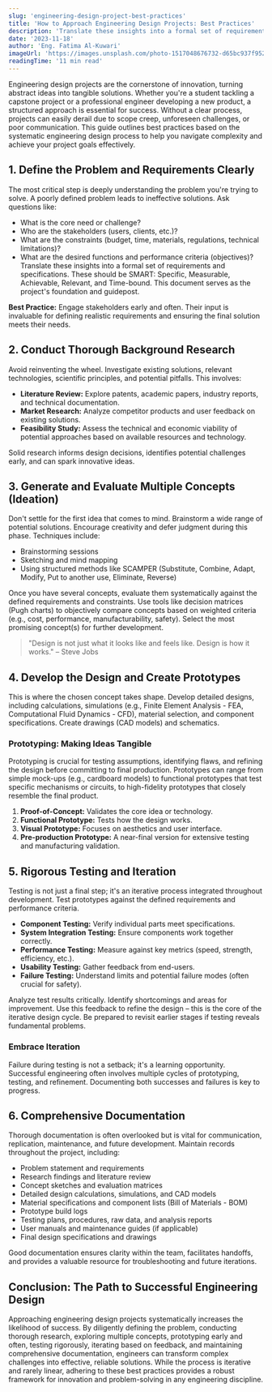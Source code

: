 ```yaml
---
slug: 'engineering-design-project-best-practices'
title: 'How to Approach Engineering Design Projects: Best Practices'
description: 'Translate these insights into a formal set of requirements and specifications. These should be SMART: Specific, Measurable, Achievable, Relevant, and Time-bound. This document serves as the project's foundation and guidepost.'
date: '2023-11-18'
author: 'Eng. Fatima Al-Kuwari'
imageUrl: 'https://images.unsplash.com/photo-1517048676732-d65bc937f952?ixlib=rb-4.0.3&ixid=M3wxMjA3fDB8MHxwaG90by1wYWdlfHx8fGVufDB8fHx8fA%3D%3D&auto=format&fit=crop&w=1200&q=80'
readingTime: '11 min read'
---
```


Engineering design projects are the cornerstone of innovation, turning abstract ideas into tangible solutions. Whether you're a student tackling a capstone project or a professional engineer developing a new product, a structured approach is essential for success. Without a clear process, projects can easily derail due to scope creep, unforeseen challenges, or poor communication. This guide outlines best practices based on the systematic engineering design process to help you navigate complexity and achieve your project goals effectively.
## 1. Define the Problem and Requirements Clearly

The most critical step is deeply understanding the problem you're trying to solve. A poorly defined problem leads to ineffective solutions. Ask questions like:

* What is the core need or challenge?
* Who are the stakeholders (users, clients, etc.)?
* What are the constraints (budget, time, materials, regulations, technical limitations)?
* What are the desired functions and performance criteria (objectives)?
Translate these insights into a formal set of requirements and specifications. These should be SMART: Specific, Measurable, Achievable, Relevant, and Time-bound. This document serves as the project's foundation and guidepost.

**Best Practice:** Engage stakeholders early and often. Their input is invaluable for defining realistic requirements and ensuring the final solution meets their needs.
## 2. Conduct Thorough Background Research

Avoid reinventing the wheel. Investigate existing solutions, relevant technologies, scientific principles, and potential pitfalls. This involves:

* **Literature Review:** Explore patents, academic papers, industry reports, and technical documentation.
* **Market Research:** Analyze competitor products and user feedback on existing solutions.
* **Feasibility Study:** Assess the technical and economic viability of potential approaches based on available resources and technology.

Solid research informs design decisions, identifies potential challenges early, and can spark innovative ideas.
## 3. Generate and Evaluate Multiple Concepts (Ideation)

Don't settle for the first idea that comes to mind. Brainstorm a wide range of potential solutions. Encourage creativity and defer judgment during this phase. Techniques include:

* Brainstorming sessions
* Sketching and mind mapping
* Using structured methods like SCAMPER (Substitute, Combine, Adapt, Modify, Put to another use, Eliminate, Reverse)

Once you have several concepts, evaluate them systematically against the defined requirements and constraints. Use tools like decision matrices (Pugh charts) to objectively compare concepts based on weighted criteria (e.g., cost, performance, manufacturability, safety). Select the most promising concept(s) for further development.
> "Design is not just what it looks like and feels like. Design is how it works." – Steve Jobs
## 4. Develop the Design and Create Prototypes

This is where the chosen concept takes shape. Develop detailed designs, including calculations, simulations (e.g., Finite Element Analysis - FEA, Computational Fluid Dynamics - CFD), material selection, and component specifications. Create drawings (CAD models) and schematics.

### Prototyping: Making Ideas Tangible

Prototyping is crucial for testing assumptions, identifying flaws, and refining the design before committing to final production. Prototypes can range from simple mock-ups (e.g., cardboard models) to functional prototypes that test specific mechanisms or circuits, to high-fidelity prototypes that closely resemble the final product.

1. **Proof-of-Concept:** Validates the core idea or technology.
2. **Functional Prototype:** Tests how the design works.
3. **Visual Prototype:** Focuses on aesthetics and user interface.
4. **Pre-production Prototype:** A near-final version for extensive testing and manufacturing validation.
## 5. Rigorous Testing and Iteration

Testing is not just a final step; it's an iterative process integrated throughout development. Test prototypes against the defined requirements and performance criteria.

* **Component Testing:** Verify individual parts meet specifications.
* **System Integration Testing:** Ensure components work together correctly.
* **Performance Testing:** Measure against key metrics (speed, strength, efficiency, etc.).
* **Usability Testing:** Gather feedback from end-users.
* **Failure Testing:** Understand limits and potential failure modes (often crucial for safety).

Analyze test results critically. Identify shortcomings and areas for improvement. Use this feedback to refine the design – this is the core of the iterative design cycle. Be prepared to revisit earlier stages if testing reveals fundamental problems.

### Embrace Iteration

Failure during testing is not a setback; it's a learning opportunity. Successful engineering often involves multiple cycles of prototyping, testing, and refinement. Documenting both successes and failures is key to progress.
## 6. Comprehensive Documentation

Thorough documentation is often overlooked but is vital for communication, replication, maintenance, and future development. Maintain records throughout the project, including:

* Problem statement and requirements
* Research findings and literature review
* Concept sketches and evaluation matrices
* Detailed design calculations, simulations, and CAD models
* Material specifications and component lists (Bill of Materials - BOM)
* Prototype build logs
* Testing plans, procedures, raw data, and analysis reports
* User manuals and maintenance guides (if applicable)
* Final design specifications and drawings

Good documentation ensures clarity within the team, facilitates handoffs, and provides a valuable resource for troubleshooting and future iterations.
## Conclusion: The Path to Successful Engineering Design

Approaching engineering design projects systematically increases the likelihood of success. By diligently defining the problem, conducting thorough research, exploring multiple concepts, prototyping early and often, testing rigorously, iterating based on feedback, and maintaining comprehensive documentation, engineers can transform complex challenges into effective, reliable solutions. While the process is iterative and rarely linear, adhering to these best practices provides a robust framework for innovation and problem-solving in any engineering discipline.
